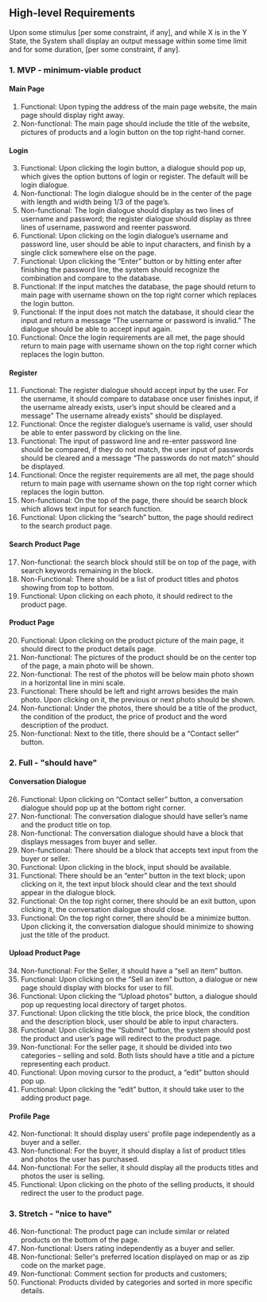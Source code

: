 ## High-level Requirements

Upon some stimulus [per some constraint, if any], and while X is in the Y State, the System shall display an output message within some time limit and for some duration, [per some constraint, if any].

### 1. MVP - minimum-viable product

####  Main Page
1.	Functional: Upon typing the address of the main page website, the main page should display right away. 
2.	Non-functional: The main page should include the title of the website, pictures of products and a login button on the top right-hand corner. 
####  Login
3.	Functional: Upon clicking the login button, a dialogue should pop up, which gives the option buttons of login or register. The default will be login dialogue.
4.	Non-functional: The login dialogue should be in the center of the page with length and width being 1/3 of the page’s.
5.	Non-functional: The login dialogue should display as two lines of username and password; the register dialogue should display as three lines of username, password and reenter password.
6.	Functional: Upon clicking on the login dialogue’s username and password line, user should be able to input characters, and finish by a single click somewhere else on the page.
7.	Functional: Upon clicking the “Enter” button or by hitting enter after finishing the password line, the system should recognize the combination and compare to the database.
8.	 Functional: If the input matches the database, the page should return to main page with username shown on the top right corner which replaces the login button. 
9.	Functional:  If the input does not match the database, it should clear the input and return a message “The username or password is invalid.” The dialogue should be able to accept input again.
10.	Functional: Once the login requirements are all met, the page should return to main page with username shown on the top right corner which replaces the login button.
####  Register
11.	Functional: The register dialogue should accept input by the user. For the username, it should compare to database once user finishes input, if the username already exists, user’s input should be cleared and a message” The username already exists” should be displayed.
12.	Functional: Once the register dialogue’s username is valid, user should be able to enter password by clicking on the line. 
13.	Functional: The input of password line and re-enter password line should be compared, if they do not match, the user input of passwords should be cleared and a message “The passwords do not match” should be displayed.
14.	Functional: Once the register requirements are all met, the page should return to main page with username shown on the top right corner which replaces the login button.
15.	Non-functional: On the top of the page, there should be search block which allows text input for search function.
16.	Functional: Upon clicking the “search” button, the page should redirect to the search product page.
####  Search Product Page
17.	Non-functional: the search block should still be on top of the page, with search keywords remaining in the block.
18.	Non-Functional: There should be a list of product titles and photos showing from top to bottom.
19.	Functional: Upon clicking on each photo, it should redirect to the product page.
####  Product Page
20.	Functional: Upon clicking on the product picture of the main page, it should direct to the product details page.
21.	Non-functional: The pictures of the product should be on the center top of the page, a main photo will be shown.
22.	Non-functional: The rest of the photos will be below main photo shown in a horizontal line in mini scale.
23.	 Functional: There should be left and right arrows besides the main photo. Upon clicking on it, the previous or next photo should be shown.
24.	Non-functional: Under the photos, there should be a title of the product, the condition of the product, the price of product and the word description of the product.
25.	Non-functional: Next to the title, there should be a “Contact seller” button.


### 2. Full - "should have"

####  Conversation Dialogue
26.	Functional: Upon clicking on “Contact seller” button, a conversation dialogue should pop up at the bottom right corner.
27.	Non-functional: The conversation dialogue should have seller’s name and the product title on top.
28.	Non-functional: The conversation dialogue should have a block that displays messages from buyer and seller.
29.	Non-functional: There should be a block that accepts text input from the buyer or seller. 
30.	Functional: Upon clicking in the block, input should be available.
31.	Functional: There should be an “enter” button in the text block; upon clicking on it, the text input block should clear and the text should appear in the dialogue block.
32.	Functional: On the top right corner, there should be an exit button, upon clicking it, the conversation dialogue should close.
33.	Functional: On the top right corner, there should be a minimize button. Upon clicking it, the conversation dialogue should minimize to showing just the title of the product.
####  Upload Product Page
34.	Non-functional: For the Seller, it should have a “sell an item” button.
35.	Functional: Upon clicking on the “Sell an item” button, a dialogue or new page should display with blocks for user to fill.
36.	Functional: Upon clicking the “Upload photos” button, a dialogue should pop up requesting local directory of target photos.
37.	Functional: Upon clicking the title block, the price block, the condition and the description block, user should be able to input characters.
38.	Functional: Upon clicking the “Submit” button, the system should post the product and user’s page will redirect to the product page.
39.	Non-functional: For the seller page, it should be divided into two categories – selling and sold. Both lists should have a title and a picture representing each product.
40.	Functional: Upon moving cursor to the product, a “edit” button should pop up.
41.	Functional: Upon clicking the “edit” button, it should take user to the adding product page. 
####  Profile Page
42.	Non-functional: It should display users' profile page independently as a buyer and a seller.
43.	Non-functional: For the buyer, it should display a list of product titles and photos the user has purchased.
44.	Non-functional: For the seller, it should display all the products titles and photos the user is selling.
45.	Functional: Upon clicking on the photo of the selling products, it should redirect the user to the product page.


### 3. Stretch - "nice to have"

46.	Non-functional: The product page can include similar or related products on the bottom of the page.
47.	Non-functional: Users rating independently as a buyer and seller. 
48.	Non-functional: Seller's preferred location displayed on map or as zip code on the market page. 
49.	Non-functional: Comment section for products and customers; 
50.	Functional: Products divided by categories and sorted in more specific details.


